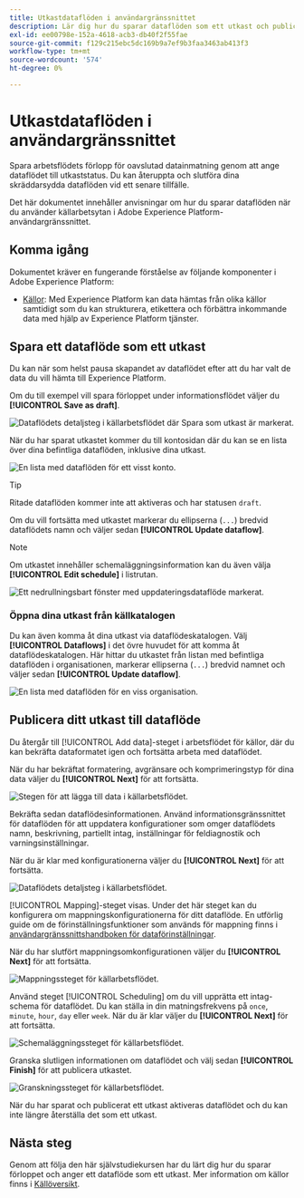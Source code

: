 ```yaml
---
title: Utkastdataflöden i användargränssnittet
description: Lär dig hur du sparar dataflöden som ett utkast och publicerar dem vid ett senare tillfälle när du använder arbetsytan för källor.
exl-id: ee00798e-152a-4618-acb3-db40f2f55fae
source-git-commit: f129c215ebc5dc169b9a7ef9b3faa3463ab413f3
workflow-type: tm+mt
source-wordcount: '574'
ht-degree: 0%

---
```


# Utkastdataflöden i användargränssnittet

Spara arbetsflödets förlopp för oavslutad datainmatning genom att ange dataflödet till utkaststatus. Du kan återuppta och slutföra dina skräddarsydda dataflöden vid ett senare tillfälle.

Det här dokumentet innehåller anvisningar om hur du sparar dataflöden när du använder källarbetsytan i Adobe Experience Platform-användargränssnittet.

## Komma igång

Dokumentet kräver en fungerande förståelse av följande komponenter i Adobe Experience Platform:

* [Källor](../../home.md): Med Experience Platform kan data hämtas från olika källor samtidigt som du kan strukturera, etikettera och förbättra inkommande data med hjälp av Experience Platform tjänster.

## Spara ett dataflöde som ett utkast

Du kan när som helst pausa skapandet av dataflödet efter att du har valt de data du vill hämta till Experience Platform.

Om du till exempel vill spara förloppet under informationsflödet väljer du **[!UICONTROL Save as draft]**.

![Dataflödets detaljsteg i källarbetsflödet där Spara som utkast är markerat.](../../images/tutorials/draft/save-as-draft.png)

När du har sparat utkastet kommer du till kontosidan där du kan se en lista över dina befintliga dataflöden, inklusive dina utkast.

![En lista med dataflöden för ett visst konto.](../../images/tutorials/draft/draft-dataflow.png)

>[!TIP]
>
>Ritade dataflöden kommer inte att aktiveras och har statusen `draft`.

Om du vill fortsätta med utkastet markerar du ellipserna (`...`) bredvid dataflödets namn och väljer sedan **[!UICONTROL Update dataflow]**.

>[!NOTE]
>
>Om utkastet innehåller schemaläggningsinformation kan du även välja **[!UICONTROL Edit schedule]** i listrutan.

![Ett nedrullningsbart fönster med uppdateringsdataflöde markerat.](../../images/tutorials/draft/update-dataflow.png)

### Öppna dina utkast från källkatalogen

Du kan även komma åt dina utkast via dataflödeskatalogen. Välj **[!UICONTROL Dataflows]** i det övre huvudet för att komma åt dataflödeskatalogen. Här hittar du utkastet från listan med befintliga dataflöden i organisationen, markerar ellipserna (`...`) bredvid namnet och väljer sedan **[!UICONTROL Update dataflow]**.

![En lista med dataflöden för en viss organisation.](../../images/tutorials/draft/catalog-access.png)

## Publicera ditt utkast till dataflöde

Du återgår till [!UICONTROL Add data]-steget i arbetsflödet för källor, där du kan bekräfta dataformatet igen och fortsätta arbeta med dataflödet.

När du har bekräftat formatering, avgränsare och komprimeringstyp för dina data väljer du **[!UICONTROL Next]** för att fortsätta.

![Stegen för att lägga till data i källarbetsflödet.](../../images/tutorials/draft/select-data.png)

Bekräfta sedan dataflödesinformationen. Använd informationsgränssnittet för dataflöden för att uppdatera konfigurationer som omger dataflödets namn, beskrivning, partiellt intag, inställningar för feldiagnostik och varningsinställningar.

När du är klar med konfigurationerna väljer du **[!UICONTROL Next]** för att fortsätta.

![Dataflödets detaljsteg i källarbetsflödet.](../../images/tutorials/draft/dataflow-detail.png)

[!UICONTROL Mapping]-steget visas. Under det här steget kan du konfigurera om mappningskonfigurationerna för ditt dataflöde. En utförlig guide om de förinställningsfunktioner som används för mappning finns i [användargränssnittshandboken för dataförinställningar](../../../data-prep/ui/mapping.md).

När du har slutfört mappningsomkonfigurationen väljer du **[!UICONTROL Next]** för att fortsätta.

![Mappningssteget för källarbetsflödet.](../../images/tutorials/draft/mapping.png)

Använd steget [!UICONTROL Scheduling] om du vill upprätta ett intag-schema för dataflödet. Du kan ställa in din matningsfrekvens på `once`, `minute`, `hour`, `day` eller `week`. När du är klar väljer du **[!UICONTROL Next]** för att fortsätta.

![Schemaläggningssteget för källarbetsflödet.](../../images/tutorials/draft/scheduling.png)

Granska slutligen informationen om dataflödet och välj sedan **[!UICONTROL Finish]** för att publicera utkastet.

![Granskningssteget för källarbetsflödet.](../../images/tutorials/draft/review.png)

När du har sparat och publicerat ett utkast aktiveras dataflödet och du kan inte längre återställa det som ett utkast.

## Nästa steg

Genom att följa den här självstudiekursen har du lärt dig hur du sparar förloppet och anger ett dataflöde som ett utkast. Mer information om källor finns i [Källöversikt](../../home.md).
